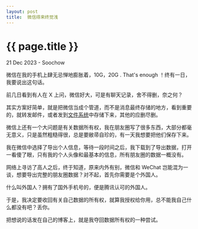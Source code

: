 ```yaml
---
layout: post
title:  微信得来终觉浅
---
```


{{ page.title }}
================
<p class="meta"> 21 Dec 2023 - Soochow </p>

微信在我的手机上肆无忌惮地膨胀着，10G，20G . That's enough ！终有一日，我要说出这句话。

前几日看到有人在 X 上问，微信好大，可是有聊天记录，舍不得删，奈之何？

其实方案好简单，就是把微信当成个管道，而不是消息最终存储的地方，看到重要的，就转发邮件，或者发到[文件系统](https://xiaopi.one/2023/12/20/useful-lts-tech-file-system.html)中存储下来，其他的应删尽删。

微信上还有一个大问题是有关数据所有权，我在朋友圈写了很多东西，大部分都毫无意义，只是虽然粗糙得很，总是要敝帚自珍的，有一天我想要把他们保存下来。

我在微信中选择了导出个人信息，等待一段时间之后，我下载到了导出数据，打开一看傻了眼，只有我的个人头像和最基本的信息，所有朋友圈的数据一概没有。

网络上寻访了高人之后，终于知道，原来内外有别，微信和 WeChat 岂能混为一谈，想要导出完整的朋友圈数据？对不起，首先你需要是个外国人。

什么叫外国人？拥有了国外手机号的，便是腾讯认可的外国人。

于是，我决定要收回有关自己数据的所有权，就算我授权给你用，总不能我自己什么都没有吧？丢你。

把想说的话发在自己的博客上，就是我夺回数据所有权的一种尝试。
